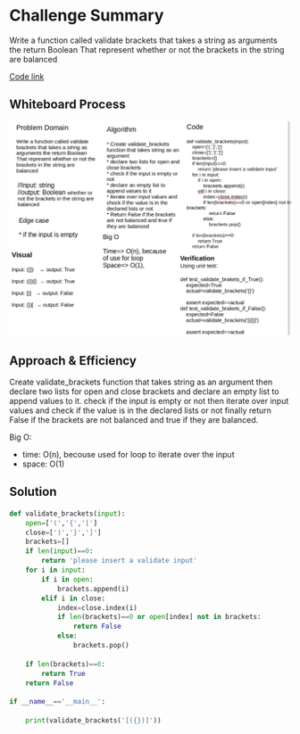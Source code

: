 # Challenge Summary

Write a function called validate brackets that takes a string as arguments the return Boolean
That represent whether or not the brackets in the string are balanced

[Code link](stack_queue_brackets/stack_queue_brackets.py)

## Whiteboard Process

![stack_queue_brackets](stack_queue_brackets.png)

## Approach & Efficiency

Create validate_brackets function that takes string as an argument then declare two lists for open and close brackets and declare an empty list to append values to it. check if the input is empty or not then iterate over input values and check if the value is in the declared lists or not finally return False if the brackets are not balanced and true if they are balanced.

Big O:

- time: O(n), becouse used for loop to iterate over the input
- space: O(1)

## Solution

```python
def validate_brackets(input):
    open=['(','{','[']
    close=[')','}',']']
    brackets=[]
    if len(input)==0:
        return 'please insert a validate input'
    for i in input:
        if i in open:
            brackets.append(i)
        elif i in close:
            index=close.index(i)
            if len(brackets)==0 or open[index] not in brackets:
                return False
            else:
                brackets.pop()
    
    if len(brackets)==0:
        return True
    return False

if __name__=='__main__':
    
    print(validate_brackets('[({})]'))
```
